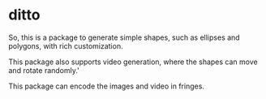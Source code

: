 # ditto
So, this is a package to generate simple shapes, such as ellipses and polygons, with rich customization.

This package also supports video generation, where the shapes can move and rotate randomly.'

This package can encode the images and video in fringes.
